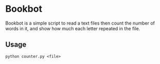 # Bookbot
Bookbot is a simple script to read a text files then count the number of words in it, and show how much each letter repeated in the file.

## Usage
```
python counter.py <file>
```
